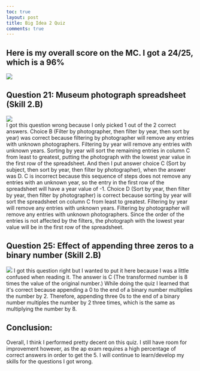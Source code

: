 ```yaml
---
toc: true
layout: post
title: Big Idea 2 Quiz
comments: true
---
```


## Here is my overall score on the MC. I got a 24/25, which is a 96%
![]({{site.baseurl}}/quizss.png)

## Question 21: Museum photograph spreadsheet (Skill 2.B)
![]({{site.baseurl}}/q21.png)  
I got this question wrong because I only picked 1 out of the 2 correct answers. Choice B (Filter by photographer, then filter by year, then sort by year) was correct because filtering by photographer will remove any entries with unknown photographers. Filtering by year will remove any entries with unknown years. Sorting by year will sort the remaining entries in column C from least to greatest, putting the photograph with the lowest year value in the first row of the spreadsheet. And then I put answer choice C (Sort by subject, then sort by year, then filter by photographer), when the answer was D. C is incorrect because this sequence of steps does not remove any entries with an unknown year, so the entry in the first row of the spreadsheet will have a year value of -1. Choice D (Sort by year, then filter by year, then filter by photographer) is correct because sorting by year will sort the spreadsheet on column C from least to greatest. Filtering by year will remove any entries with unknown years. Filtering by photographer will remove any entries with unknown photographers. Since the order of the entries is not affected by the filters, the photograph with the lowest year value will be in the first row of the spreadsheet.

## Question 25: Effect of appending three zeros to a binary number (Skill 2.B)
![]({{site.baseurl}}/q25.png) 
I got this question right but I wanted to put it here because I was a little confused when reading it. The answer is C (The transformed number is 8 times the value of the original number.) While doing the quiz I learned that it's correct because appending a 0 to the end of a binary number multiplies the number by 2. Therefore, appending three 0s to the end of a binary number multiples the number by 2 three times, which is the same as multiplying the number by 8.

## Conclusion: 
Overall, I think I performed pretty decent on this quiz. I still have room for improvement however, as the ap exam requires a high percentage of correct answers in order to get the 5. I will continue to learn/develop my skills for the questions I got wrong. 